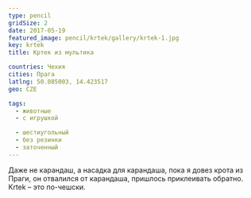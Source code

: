 ```yaml
---
type: pencil
gridSize: 2
date: 2017-05-19
featured_image: pencil/krtek/gallery/krtek-1.jpg
key: krtek
title: Кртек из мультика

countries: Чехия
cities: Прага
latlng: 50.085003, 14.423517
geo: CZE

tags:
  - животные
  - с игрушкой

  - шестиугольный
  - без резинки
  - заточенный
---
```


Даже не карандаш, а насадка для карандаша, пока я довез крота из Праги, он отвалился от карандаша, пришлось приклеивать обратно. Krtek – это по-чешски.
